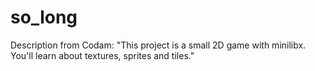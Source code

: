 # so_long
Description from Codam: "This project is a small 2D game with minilibx. You'll learn about textures, sprites and tiles."
